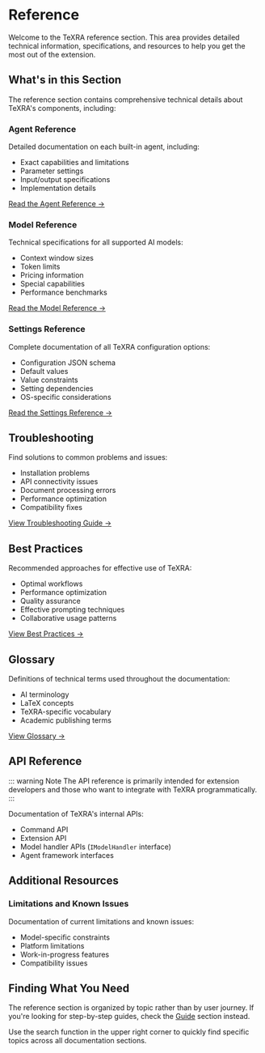 # Reference

Welcome to the TeXRA reference section. This area provides detailed technical information, specifications, and resources to help you get the most out of the extension.

## What's in this Section

The reference section contains comprehensive technical details about TeXRA's components, including:

### Agent Reference

Detailed documentation on each built-in agent, including:

- Exact capabilities and limitations
- Parameter settings
- Input/output specifications
- Implementation details

[Read the Agent Reference →](/reference/agents)

### Model Reference

Technical specifications for all supported AI models:

- Context window sizes
- Token limits
- Pricing information
- Special capabilities
- Performance benchmarks

[Read the Model Reference →](/reference/models)

### Settings Reference

Complete documentation of all TeXRA configuration options:

- Configuration JSON schema
- Default values
- Value constraints
- Setting dependencies
- OS-specific considerations

[Read the Settings Reference →](/reference/settings)

## Troubleshooting

Find solutions to common problems and issues:

- Installation problems
- API connectivity issues
- Document processing errors
- Performance optimization
- Compatibility fixes

[View Troubleshooting Guide →](/reference/troubleshooting)

## Best Practices

Recommended approaches for effective use of TeXRA:

- Optimal workflows
- Performance optimization
- Quality assurance
- Effective prompting techniques
- Collaborative usage patterns

[View Best Practices →](/reference/best-practices)

## Glossary

Definitions of technical terms used throughout the documentation:

- AI terminology
- LaTeX concepts
- TeXRA-specific vocabulary
- Academic publishing terms

[View Glossary →](/reference/glossary)

## API Reference

::: warning Note
The API reference is primarily intended for extension developers and those who want to integrate with TeXRA programmatically.
:::

Documentation of TeXRA's internal APIs:

- Command API
- Extension API
- Model handler APIs (`IModelHandler` interface)
- Agent framework interfaces

## Additional Resources

### Limitations and Known Issues

Documentation of current limitations and known issues:

- Model-specific constraints
- Platform limitations
- Work-in-progress features
- Compatibility issues

## Finding What You Need

The reference section is organized by topic rather than by user journey. If you're looking for step-by-step guides, check the [Guide](/guide/) section instead.

Use the search function in the upper right corner to quickly find specific topics across all documentation sections.
